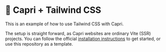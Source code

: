 # 🍋 Capri + Tailwind CSS

This is an example of how to use Tailwind CSS with Capri.

The setup is straight forward, as Capri websites are ordinary Vite (SSR) projects. You can follow the official [installation instructions](https://tailwindcss.com/docs/guides/vite) to get started, or use this repository as a template.
